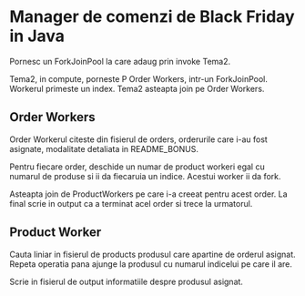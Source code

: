 # Manager de comenzi de Black Friday in Java

Pornesc un ForkJoinPool la care adaug prin invoke Tema2.

Tema2, in compute, porneste P Order Workers, intr-un ForkJoinPool. Workerul primeste un index. Tema2 asteapta join pe Order Workers.

## Order Workers

Order Workerul citeste din fisierul de orders, orderurile care i-au fost asignate, modalitate detaliata in README_BONUS.

Pentru fiecare order, deschide un numar de product workeri egal cu numarul de produse si ii da fiecaruia un indice. Acestui worker ii da fork.

Asteapta join de ProductWorkers pe care i-a creeat pentru acest order. La final scrie in output ca a terminat acel order si trece la urmatorul.

## Product Worker

Cauta liniar in fisierul de products produsul care apartine de orderul asignat. Repeta operatia pana ajunge la produsul cu numarul indicelui pe care il are.

Scrie in fisierul de output informatiile despre produsul asignat.